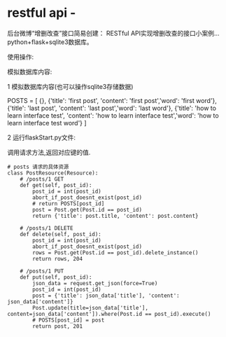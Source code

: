 # restful api -
后台微博“增删改查”接口简易创建：
RESTful API实现增删改查的接口小案例... 
python+flask+sqlite3数据库。



使用操作:

模拟数据库内容:

1 模拟数据库内容(也可以操作sqlite3存储数据)

POSTS = [
	{},
    {'title': 'first post', 'content': 'first post','word': 'first word'},
    {'title': 'last post', 'content': 'last post','word': 'last word'},
    {'title': 'how to learn interface test', 'content': 'how to learn interface test','word': 'how to learn interface test word'}
]

2 运行flaskStart.py文件:

调用请求方法,返回对应键的值.

```
# posts 请求的具体资源
class PostResource(Resource):
    # /posts/1 GET
    def get(self, post_id):
        post_id = int(post_id)
        abort_if_post_doesnt_exist(post_id)
        # return POSTS[post_id]
        post = Post.get(Post.id == post_id)
        return {'title': post.title, 'content': post.content}

    # /posts/1 DELETE
    def delete(self, post_id):
        post_id = int(post_id)
        abort_if_post_doesnt_exist(post_id)
        rows = Post.get(Post.id == post_id).delete_instance()
        return rows, 204

    # /posts/1 PUT
    def put(self, post_id):
        json_data = request.get_json(force=True)
        post_id = int(post_id)
        post = {'title': json_data['title'], 'content': json_data['content']}
        Post.update(title=json_data['title'], content=json_data['content']).where(Post.id == post_id).execute()
        # POSTS[post_id] = post
        return post, 201


```

